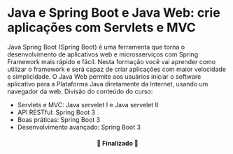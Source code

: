 # Java e Spring Boot e Java Web: crie aplicações com Servlets e MVC

Java Spring Boot (Spring Boot) é uma ferramenta que torna o desenvolvimento de aplicativos web e microsserviços com Spring Framework mais rápido e fácil.
Nesta formação você vai aprender como utilizar o framework e será capaz de criar aplicações com maior velocidade e simplicidade.
O Java Web permite aos usuários iniciar o software aplicativo para a Plataforma Java diretamente da Internet, usando um navegador da web.
Divisão do conteúdo do curso:

- Servlets e MVC: Java servelet I e Java servelet II
- API RESTful: Spring Boot 3
- Boas práticas: Spring Boot 3
- Desenvolvimento avançado: Spring Boot 3

<h4 align="center"> 
	🚧 Finalizado 🚧
</h4>
